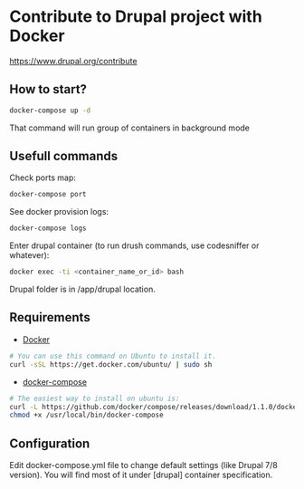 Contribute to Drupal project with Docker
==========================================
https://www.drupal.org/contribute

## How to start?

````bash
docker-compose up -d
````
That command will run group of containers in background mode

## Usefull commands

Check ports map:
````bash
docker-compose port
````

See docker provision logs: 
````bash
docker-compose logs
````

Enter drupal container (to run drush commands, use codesniffer or whatever):
````bash
docker exec -ti <container_name_or_id> bash
````
Drupal folder is in /app/drupal location.

## Requirements

* [Docker](https://docs.docker.com/installation/ubuntulinux/)

````bash
# You can use this command on Ubuntu to install it.
curl -sSL https://get.docker.com/ubuntu/ | sudo sh
````

* [docker-compose](http://docs.docker.com/compose/install/)

````bash
# The easiest way to install on ubuntu is:
curl -L https://github.com/docker/compose/releases/download/1.1.0/docker-compose-`uname -s`-`uname -m` > /usr/local/bin/docker-compose
chmod +x /usr/local/bin/docker-compose
````

## Configuration

Edit docker-compose.yml file to change default settings (like Drupal 7/8 version). You will find most of it under [drupal] container specification.
